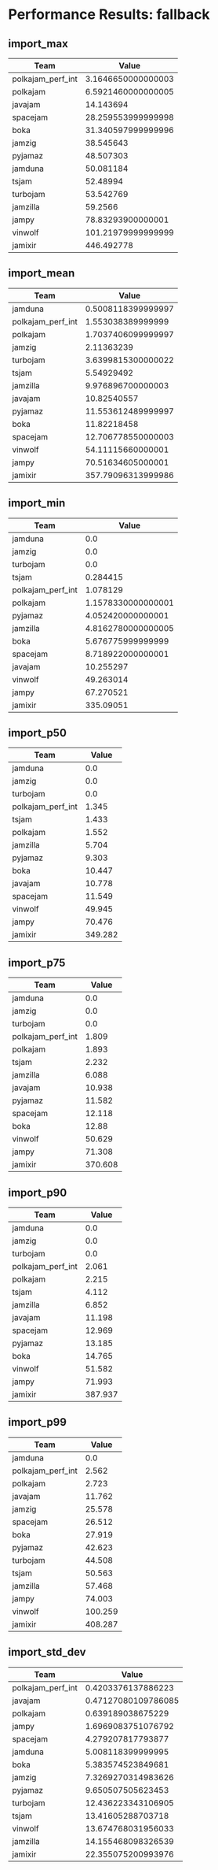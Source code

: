 # Performance Results: fallback

## import_max

| Team | Value |
|------|-------|
| polkajam_perf_int | 3.1646650000000003 |
| polkajam | 6.5921460000000005 |
| javajam | 14.143694 |
| spacejam | 28.259553999999998 |
| boka | 31.340597999999996 |
| jamzig | 38.545643 |
| pyjamaz | 48.507303 |
| jamduna | 50.081184 |
| tsjam | 52.48994 |
| turbojam | 53.542769 |
| jamzilla | 59.2566 |
| jampy | 78.83293900000001 |
| vinwolf | 101.21979999999999 |
| jamixir | 446.492778 |

## import_mean

| Team | Value |
|------|-------|
| jamduna | 0.5008118399999997 |
| polkajam_perf_int | 1.553038389999999 |
| polkajam | 1.7037406099999997 |
| jamzig | 2.11363239 |
| turbojam | 3.6399815300000022 |
| tsjam | 5.54929492 |
| jamzilla | 9.976896700000003 |
| javajam | 10.82540557 |
| pyjamaz | 11.553612489999997 |
| boka | 11.82218458 |
| spacejam | 12.706778550000003 |
| vinwolf | 54.11115660000001 |
| jampy | 70.51634605000001 |
| jamixir | 357.79096313999986 |

## import_min

| Team | Value |
|------|-------|
| jamduna | 0.0 |
| jamzig | 0.0 |
| turbojam | 0.0 |
| tsjam | 0.284415 |
| polkajam_perf_int | 1.078129 |
| polkajam | 1.1578330000000001 |
| pyjamaz | 4.052420000000001 |
| jamzilla | 4.8162780000000005 |
| boka | 5.676775999999999 |
| spacejam | 8.718922000000001 |
| javajam | 10.255297 |
| vinwolf | 49.263014 |
| jampy | 67.270521 |
| jamixir | 335.09051 |

## import_p50

| Team | Value |
|------|-------|
| jamduna | 0.0 |
| jamzig | 0.0 |
| turbojam | 0.0 |
| polkajam_perf_int | 1.345 |
| tsjam | 1.433 |
| polkajam | 1.552 |
| jamzilla | 5.704 |
| pyjamaz | 9.303 |
| boka | 10.447 |
| javajam | 10.778 |
| spacejam | 11.549 |
| vinwolf | 49.945 |
| jampy | 70.476 |
| jamixir | 349.282 |

## import_p75

| Team | Value |
|------|-------|
| jamduna | 0.0 |
| jamzig | 0.0 |
| turbojam | 0.0 |
| polkajam_perf_int | 1.809 |
| polkajam | 1.893 |
| tsjam | 2.232 |
| jamzilla | 6.088 |
| javajam | 10.938 |
| pyjamaz | 11.582 |
| spacejam | 12.118 |
| boka | 12.88 |
| vinwolf | 50.629 |
| jampy | 71.308 |
| jamixir | 370.608 |

## import_p90

| Team | Value |
|------|-------|
| jamduna | 0.0 |
| jamzig | 0.0 |
| turbojam | 0.0 |
| polkajam_perf_int | 2.061 |
| polkajam | 2.215 |
| tsjam | 4.112 |
| jamzilla | 6.852 |
| javajam | 11.198 |
| spacejam | 12.969 |
| pyjamaz | 13.185 |
| boka | 14.765 |
| vinwolf | 51.582 |
| jampy | 71.993 |
| jamixir | 387.937 |

## import_p99

| Team | Value |
|------|-------|
| jamduna | 0.0 |
| polkajam_perf_int | 2.562 |
| polkajam | 2.723 |
| javajam | 11.762 |
| jamzig | 25.578 |
| spacejam | 26.512 |
| boka | 27.919 |
| pyjamaz | 42.623 |
| turbojam | 44.508 |
| tsjam | 50.563 |
| jamzilla | 57.468 |
| jampy | 74.003 |
| vinwolf | 100.259 |
| jamixir | 408.287 |

## import_std_dev

| Team | Value |
|------|-------|
| polkajam_perf_int | 0.4203376137886223 |
| javajam | 0.47127080109786085 |
| polkajam | 0.639189038675229 |
| jampy | 1.6969083751076792 |
| spacejam | 4.279207817793877 |
| jamduna | 5.008118399999995 |
| boka | 5.383574523849681 |
| jamzig | 7.3269270314983626 |
| pyjamaz | 9.650507505623453 |
| turbojam | 12.436223343106905 |
| tsjam | 13.41605288703718 |
| vinwolf | 13.674768031956033 |
| jamzilla | 14.155468098326539 |
| jamixir | 22.355075200993976 |

